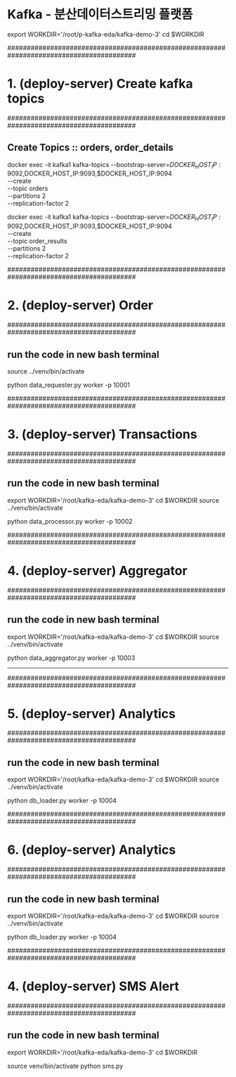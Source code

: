 # Kafka - 분산데이터스트리밍 플랫폼


export WORKDIR='/root/p-kafka-eda/kafka-demo-3'
cd $WORKDIR


#########################################################################################
# 1. (deploy-server) Create kafka topics
#########################################################################################

## Create Topics :: orders, order_details
docker exec -it kafka1 kafka-topics --bootstrap-server=$DOCKER_HOST_IP:9092,$DOCKER_HOST_IP:9093,$DOCKER_HOST_IP:9094 \
                                    --create \
                                    --topic orders \
                                    --partitions 2 \
                                    --replication-factor 2

docker exec -it kafka1 kafka-topics --bootstrap-server=$DOCKER_HOST_IP:9092,$DOCKER_HOST_IP:9093,$DOCKER_HOST_IP:9094 \
                                    --create \
                                    --topic order_results \
                                    --partitions 2 \
                                    --replication-factor 2

#########################################################################################
# 2. (deploy-server) Order
#########################################################################################

## run the code in new bash terminal
source ../venv/bin/activate

python data_requester.py worker -p 10001


#########################################################################################
# 3. (deploy-server) Transactions
#########################################################################################

## run the code in new bash terminal
export WORKDIR='/root/kafka-eda/kafka-demo-3'
cd $WORKDIR
source ../venv/bin/activate

python data_processor.py worker -p 10002


#########################################################################################
# 4. (deploy-server) Aggregator
#########################################################################################

## run the code in new bash terminal
export WORKDIR='/root/kafka-eda/kafka-demo-3'
cd $WORKDIR
source ../venv/bin/activate

python data_aggregator.py worker -p 10003

--------------------------------------------------------------------------------------------------------------
#########################################################################################
# 5. (deploy-server) Analytics
#########################################################################################

## run the code in new bash terminal
export WORKDIR='/root/kafka-eda/kafka-demo-3'
cd $WORKDIR
source ../venv/bin/activate

python db_loader.py worker -p 10004


#########################################################################################
# 6. (deploy-server) Analytics
#########################################################################################

## run the code in new bash terminal
export WORKDIR='/root/kafka-eda/kafka-demo-3'
cd $WORKDIR
source ../venv/bin/activate

python db_loader.py worker -p 10004


#########################################################################################
# 4. (deploy-server) SMS Alert
#########################################################################################

## run the code in new bash terminal
export WORKDIR='/root/kafka-eda/kafka-demo-3'
cd $WORKDIR

source venv/bin/activate
python sms.py